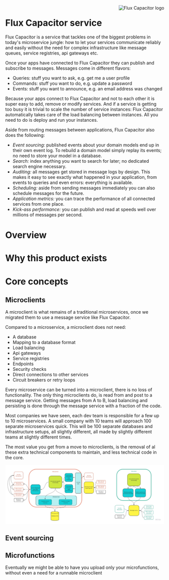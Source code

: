 <a href="flux-capacitor.io">
    <img src="https://flux-capacitor.io/assets/brand/flux-capacitor-white.svg" alt="Flux Capacitor logo" title="Flux Capacitor" align="right" height="60" />
</a>


Flux Capacitor service
======================

Flux Capacitor is a service that tackles one of the biggest problems in today's microservice jungle:
how to let your services communicate reliably and easily without the need for complex infrastructure like message queues,
service registries, api gateways etc.

Once your apps have connected to Flux Capacitor they can publish and subscribe to messages. Messages come in different
flavors:

* Queries: stuff you want to ask, e.g. get me a user profile
* Commands: stuff you want to do, e.g. update a password
* Events: stuff you want to announce, e.g. an email address was changed

Because your apps connect to Flux Capacitor and not to each other it is super easy to add, remove or modify services.
And if a service is getting too busy it is trivial to scale the number of service instances: Flux Capacitor
automatically takes care of the load balancing between instances. All you need to do is deploy and run your instances.

Aside from routing messages between applications, Flux Capacitor also does the following:

* _Event sourcing:_ published events about your domain models end up in their own event log. To rebuild a domain model
  simply replay its events; no need to store your model in a database.
* _Search:_ index anything you want to search for later; no dedicated search engine necessary.
* _Auditing:_ all messages get stored in message logs by design. This makes it easy to see exactly what happened in your
  application, from events to queries and even errors: everything is available.
* _Scheduling:_ aside from sending messages immediately you can also schedule messages for the future.
* _Application metrics:_ you can trace the performance of all connected services from one place.
* _Kick-ass performance:_ you can publish and read at speeds well over millions of messages per second.

# Overview



# Why this product exists

[comment]: <> (-- even in de vrieskast)

[comment]: <> (Building software must be the greatest job in the world. You can be very creative when coding. )

[comment]: <> (And when you make a great design, you can have a big impact on a large number of people, )

[comment]: <> (more impact than you can have with most other work. )


[comment]: <> (Most enjoyable are permanent solutions. For example the Jackson library for Java, )

[comment]: <> (which does it job so well, we never have to worry about mapping JSON to Java and back.)

[comment]: <> (When coding yourself, most effort goes to solving problems as permanent as possible, which allows you to  )

[comment]: <> (Now in 2021, most of the time developers spend on their programs is not functional or creative, but technical. )

[comment]: <> (The scaling and performance demands increase, core features and structures have to be changed.)

# Core concepts
## Microclients

A microclient is what remains of a traditional microservices, once we migrated them to use a message service like Flux Capacitor.

Compared to a microservice, a microclient does not need:
*  A database
*  Mapping to a database format   
*  Load balancing
*  Api gateways
*  Service registries
*  Endpoints
*  Security checks
*  Direct connections to other services
*  Circuit breakers or retry loops

Every microservice can be turned into a microclient, there is no loss of functionality. 
The only thing microclients do, is read from and post to a message service. 
Getting messages from A to B, load balancing and persisting is done through the message service with a fraction of the code.

Most companies we have seen, each dev team is responsible for a few up to 10 microservices. 
A small company with 10 teams will approach 100 separate microservices quick. 
This will be 100 separate databases and infrastructure setups, all slightly different, all made by slightly different teams at slightly different times.

The most value you get from a move to microclients, is the removal of al these extra technical components to maintain, 
and less technical code in the core.

![alt text](https://github.com/flux-capacitor-io/flux-capacitor-io.github.io/raw/master/dist/img/Microservice%20vs%20client.jpg "Microservice vs client")

## Event sourcing

## Microfunctions

Eventually we might be able to have you upload only your microfunctions, without even a need for a runnable microclient
